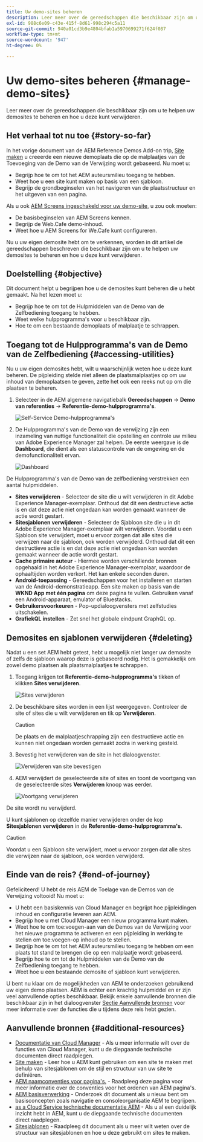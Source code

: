 ```yaml
---
title: Uw demo-sites beheren
description: Leer meer over de gereedschappen die beschikbaar zijn om u te helpen uw demosites te beheren en hoe u deze kunt verwijderen.
exl-id: 988c6e09-c43e-415f-8d61-998c294c5a11
source-git-commit: 940a01cd3b9e4804bfab1a5970699271f624f087
workflow-type: tm+mt
source-wordcount: '947'
ht-degree: 0%

---
```


# Uw demo-sites beheren {#manage-demo-sites}

Leer meer over de gereedschappen die beschikbaar zijn om u te helpen uw demosites te beheren en hoe u deze kunt verwijderen.

## Het verhaal tot nu toe {#story-so-far}

In het vorige document van de AEM Reference Demos Add-on trip, [Site maken](create-site.md) u creeerde een nieuwe demoplaats die op de malplaatjes van de Toevoeging van de Demo van de Verwijzing wordt gebaseerd. Nu moet u:

* Begrijp hoe te om tot het AEM auteursmilieu toegang te hebben.
* Weet hoe u een site kunt maken op basis van een sjabloon.
* Begrijp de grondbeginselen van het navigeren van de plaatsstructuur en het uitgeven van een pagina.

Als u ook [AEM Screens ingeschakeld voor uw demo-site,](screens.md) u zou ook moeten:

* De basisbeginselen van AEM Screens kennen.
* Begrijp de Web.Cafe demo-inhoud.
* Weet hoe u AEM Screens for We.Cafe kunt configureren.

Nu u uw eigen demosite hebt om te verkennen, worden in dit artikel de gereedschappen beschreven die beschikbaar zijn om u te helpen uw demosites te beheren en hoe u deze kunt verwijderen.

## Doelstelling {#objective}

Dit document helpt u begrijpen hoe u de demosites kunt beheren die u hebt gemaakt. Na het lezen moet u:

* Begrijp hoe te om tot de Hulpmiddelen van de Demo van de Zelfbediening toegang te hebben.
* Weet welke hulpprogramma&#39;s voor u beschikbaar zijn.
* Hoe te om een bestaande demoplaats of malplaatje te schrappen.

## Toegang tot de Hulpprogramma&#39;s van de Demo van de Zelfbediening {#accessing-utilities}

Nu u uw eigen demosites hebt, wilt u waarschijnlijk weten hoe u deze kunt beheren. De pijpleiding stelde niet alleen de plaatsmalplaatjes op om uw inhoud van demoplaatsen te geven, zette het ook een reeks nut op om die plaatsen te beheren.

1. Selecteer in de AEM algemene navigatiebalk **Gereedschappen** -> **Demo van referenties** -> **Referentie-demo-hulpprogramma&#39;s**.

   ![Self-Service Demo-hulpprogramma&#39;s](assets/demo-utilities.png)

1. De Hulpprogramma&#39;s van de Demo van de verwijzing zijn een inzameling van nuttige functionaliteit die opstelling en controle uw milieu van Adobe Experience Manager zal helpen. De eerste weergave is de **Dashboard**, die dient als een statuscontrole van de omgeving en de demofunctionaliteit ervan.

   ![Dashboard](assets/dashboard.png)

De Hulpprogramma&#39;s van de Demo van de zelfbediening verstrekken een aantal hulpmiddelen.

* **Sites verwijderen** - Selecteer de site die u wilt verwijderen in dit Adobe Experience Manager-exemplaar. Onthoud dat dit een destructieve actie is en dat deze actie niet ongedaan kan worden gemaakt wanneer de actie wordt gestart.
* **Sitesjablonen verwijderen** - Selecteer de Sjabloon site die u in dit Adobe Experience Manager-exemplaar wilt verwijderen. Voordat u een Sjabloon site verwijdert, moet u ervoor zorgen dat alle sites die verwijzen naar de sjabloon, ook worden verwijderd. Onthoud dat dit een destructieve actie is en dat deze actie niet ongedaan kan worden gemaakt wanneer de actie wordt gestart.
* **Cache primaire auteur** - Hiermee worden verschillende bronnen opgehaald in het Adobe Experience Manager-exemplaar, waardoor de ophaaltijden worden verkort. Het kan enkele seconden duren.
* **Android-toepassing** - Gereedschappen voor het installeren en starten van de Android-demonstratieapp. Een site maken op basis van de **WKND App met één pagina** om deze pagina te vullen. Gebruiken vanaf een Android-apparaat, emulator of Bluestacks.
* **Gebruikersvoorkeuren** - Pop-updialoogvensters met zelfstudies uitschakelen.
* **GrafiekQL instellen** - Zet snel het globale eindpunt GraphQL op.

## Demosites en sjablonen verwijderen {#deleting}

Nadat u een set AEM hebt getest, hebt u mogelijk niet langer uw demosite of zelfs de sjabloon waarop deze is gebaseerd nodig. Het is gemakkelijk om zowel demo plaatsen als plaatsmalplaatjes te schrappen.

1. Toegang krijgen tot **Referentie-demo-hulpprogramma&#39;s** tikken of klikken **Sites verwijderen**.

   ![Sites verwijderen](assets/delete-sites.png)

1. De beschikbare sites worden in een lijst weergegeven. Controleer de site of sites die u wilt verwijderen en tik op **Verwijderen**.

   >[!CAUTION]
   >
   >De plaats en de malplaatjeschrapping zijn een destructieve actie en kunnen niet ongedaan worden gemaakt zodra in werking gesteld.

1. Bevestig het verwijderen van de site in het dialoogvenster.

   ![Verwijderen van site bevestigen](assets/confirm-site-delete.png)

1. AEM verwijdert de geselecteerde site of sites en toont de voortgang van de geselecteerde sites **Verwijderen** knoop was eerder.

   ![Voortgang verwijderen](assets/delete-progress.png)

De site wordt nu verwijderd.

U kunt sjablonen op dezelfde manier verwijderen onder de kop **Sitesjablonen verwijderen** in de **Referentie-demo-hulpprogramma&#39;s**.

>[!CAUTION]
>
>Voordat u een Sjabloon site verwijdert, moet u ervoor zorgen dat alle sites die verwijzen naar de sjabloon, ook worden verwijderd.

## Einde van de reis? {#end-of-journey}

Gefeliciteerd! U hebt de reis AEM de Toelage van de Demos van de Verwijzing voltooid! Nu moet u:

* U hebt een basiskennis van Cloud Manager en begrijpt hoe pijpleidingen inhoud en configuratie leveren aan AEM.
* Begrijp hoe u met Cloud Manager een nieuw programma kunt maken.
* Weet hoe te om toe:voegen-aan van de Demos van de Verwijzing voor het nieuwe programma te activeren en een pijpleiding in werking te stellen om toe:voegen-op inhoud op te stellen.
* Begrijp hoe te om tot het AEM auteursmilieu toegang te hebben om een plaats tot stand te brengen die op een malplaatje wordt gebaseerd.
* Begrijp hoe te om tot de Hulpmiddelen van de Demo van de Zelfbediening toegang te hebben.
* Weet hoe u een bestaande demosite of sjabloon kunt verwijderen.

U bent nu klaar om de mogelijkheden van AEM te onderzoeken gebruikend uw eigen demo plaatsen. AEM is echter een krachtig hulpmiddel en er zijn veel aanvullende opties beschikbaar. Bekijk enkele aanvullende bronnen die beschikbaar zijn in het dialoogvenster [Sectie Aanvullende bronnen](#additional-resources) voor meer informatie over de functies die u tijdens deze reis hebt gezien.

## Aanvullende bronnen {#additional-resources}

* [Documentatie van Cloud Manager](https://experienceleague.adobe.com/docs/experience-manager-cloud-service/onboarding/onboarding-concepts/cloud-manager-introduction.html) - Als u meer informatie wilt over de functies van Cloud Manager, kunt u de diepgaande technische documenten direct raadplegen.
* [Site maken](/help/sites-cloud/administering/site-creation/create-site.md) - Leer hoe u AEM kunt gebruiken om een site te maken met behulp van sitesjablonen om de stijl en structuur van uw site te definiëren.
* [AEM naamconventies voor pagina&#39;s.](/help/sites-cloud/authoring/fundamentals/organizing-pages.md#page-name-restrictions-and-best-practices) - Raadpleeg deze pagina voor meer informatie over de conventies voor het ordenen van AEM pagina&#39;s.
* [AEM basisverwerking](/help/sites-cloud/authoring/getting-started/basic-handling.md) - Onderzoek dit document als u nieuw bent om basisconcepten zoals navigatie en consoleorganisatie AEM te begrijpen.
* [as a Cloud Service technische documentatie AEM](https://experienceleague.adobe.com/docs/experience-manager-cloud-service.html) - Als u al een duidelijk inzicht hebt in AEM, kunt u de diepgaande technische documenten direct raadplegen.
* [Sitesjablonen](/help/sites-cloud/administering/site-creation/site-templates.md) - Raadpleeg dit document als u meer wilt weten over de structuur van sitesjablonen en hoe u deze gebruikt om sites te maken.
